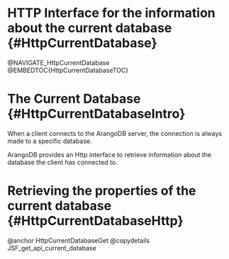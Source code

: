 HTTP Interface for the information about the current database {#HttpCurrentDatabase}
====================================================================================

@NAVIGATE_HttpCurrentDatabase
@EMBEDTOC{HttpCurrentDatabaseTOC}

The Current Database {#HttpCurrentDatabaseIntro}
================================================

When a client connects to the ArangoDB server, the connection is always made to a
specific database.

ArangoDB provides an Http interface to retrieve information about the database
the client has connected to.

Retrieving the properties of the current database {#HttpCurrentDatabaseHttp}
============================================================================

@anchor HttpCurrentDatabaseGet
@copydetails JSF_get_api_current_database

